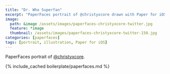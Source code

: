 ```yaml
---
title: "Dr. Who Superfan"
excerpt: "PaperFaces portrait of @christyxcore drawn with Paper for iOS on an iPad."
image: 
  path: &image /assets/images/paperfaces-christyxcore-twitter.jpg 
  feature: *image
  thumbnail: /assets/images/paperfaces-christyxcore-twitter-150.jpg
categories: [paperfaces]
tags: [portrait, illustration, Paper for iOS]
---
```


PaperFaces portrait of [@christyxcore](https://twitter.com/christyxcore).

{% include_cached boilerplate/paperfaces.md %}
